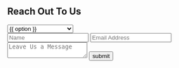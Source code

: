<div class = 'fluid flex'><h2>Reach Out To Us</h2>
  <div class = 'form-widget flex'>
    <div id = 'notification'></div>
    <form method = 'POST' action = 'https://formspree.io/{{site.email}}' id = 'contact-form' class = 'contain'>
      <div class = 'funga'>
        <select name='Subject' id='Subject' class='select subject' placeholder='Join Mailing List' required>
        {% for option in site.data.options %}
          {% if forloop.index == 1 %}
          <option value = '{{option}}' selected >{{ option }}</option>
          {% else %}
          <option value = '{{option}}'>{{ option | capitalize }}</option>
          {% endif %}
        {% endfor %}
      </select>
      </div>
      <input type = 'text' name = 'Name' placeholder = 'Name' required class = 'input-field'>
      <input type = 'email' name = 'Email' placeholder = 'Email Address' required class = 'input-field'>
      <textarea placeholder = 'Leave Us a Message' name = 'Message' class = 'input-field'></textarea>
      <input type = 'submit' value = 'submit'>
    </form>
  </div>
</div>
